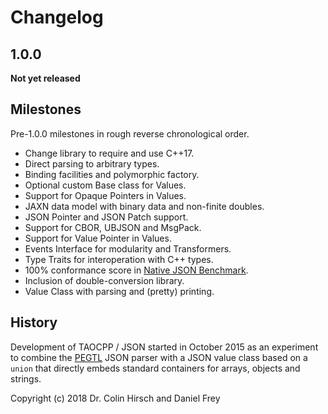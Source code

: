 # Changelog

## 1.0.0

**Not yet released**

## Milestones

Pre-1.0.0 milestones in rough reverse chronological order.

* Change library to require and use C++17.
* Direct parsing to arbitrary types.
* Binding facilities and polymorphic factory.
* Optional custom Base class for Values.
* Support for Opaque Pointers in Values.
* JAXN data model with binary data and non-finite doubles.
* JSON Pointer and JSON Patch support.
* Support for CBOR, UBJSON and MsgPack.
* Support for Value Pointer in Values.
* Events Interface for modularity and Transformers.
* Type Traits for interoperation with C++ types.
* 100% conformance score in [Native JSON Benchmark](https://github.com/miloyip/nativejson-benchmark).
* Inclusion of double-conversion library.
* Value Class with parsing and (pretty) printing.

## History

Development of TAOCPP / JSON started in October 2015 as an experiment to combine the [PEGTL](https://github.com/taocpp/PEGTL) JSON parser with a JSON value class based on a `union` that directly embeds standard containers for arrays, objects and strings.

Copyright (c) 2018 Dr. Colin Hirsch and Daniel Frey
